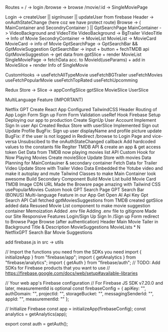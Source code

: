 Routes = / -> login
/browse -> browse
/movie/:id -> SingleMoviePage

Login -> createUser || signInuser || updateUser from firebase
Header -> onAuthStateChange (here coz we have protect route)
Browse -> ( MainContainer and SecondryContainer ) || GptSearchPage
MainContainer -> VideoBackground and VideoTitle
VideoBackground -> BgTrailer
VideoTitle -> Info of Movie
SecondryContainer -> MovieList
MovieList -> MovieCard
MovieCard -> info of Movie
GptSearchPage -> GptSearchBar && GptMovieSuggestion
GptSearchBar -> input + button + fechTMDB api
GptMovieSuggestion -> get data from gptSlice + render MovieList
SingleMoviePage -> fetchData acc. to MovieId(useParams) + add in MovieSlice + render Info of SingleMovie

CustomHooks -> useFetchAllTypeMovie 
               useFetchBGTrailer 
               useFetchMovies 
               useFetchPopularMovie 
               useFetchTopRated 
               useFetchUpcomming

Redux Store -> Slice -> appConfigSlice
                        gptSlice
                        MovieSlice
                        UserSlice


MultiLanguage Feature (IMPORTANT)







Netflix GPT
Create React App
Configured TailwindCSS
Header
Routing of App
Login Form
Sign up Form
Form Validation
useRef Hook
Firebase Setup
Deploying our app to production
Create SignUp User Account
Implement Sign In user Api
Created Redux Store with userSlice
Implemented Sign out
Update Profile
BugFix: Sign up user displayName and profile picture update
BugFix: if the user is not logged in Redirect /browse to Login Page and vice-versa
Unsubscibed to the onAuthStateChanged callback
Add hardcoded values to the constants file
Regiter TMDB API & create an app & get access token
Get Data from TMDB now playing movies list API
Custom Hook for Now Playing Movies
Create movieSlice
Update Store with movies Data
Planning for MainContauiner & secondary container
Fetch Data for Trailer Video
Update Store with Trailer Video Data
Embedded the Yotube video and make it autoplay and mute
Tailwind Classes to make Main Container look awesome
Build Secondary Component
Build Movie List
build Movie Card
TMDB Image CDN URL
Made the Browsre page amazing with Tailwind CSS
usePopularMovies Custom hook
GPT Search Page
GPT Search Bar
(BONUS) Multi-language Feature in our App
Get Open AI Api Key
Gpt Search API Call
fetched gptMoviesSuggestions from TMDB
created gptSlice added data
Resused Movie List component to make movie suggestion container
Memoization
Added .env file
Adding .env file to gitignore
Made our Site Responsive
Features
Login/Sign Up
Sign In /Sign up Form
redirect to Browse Page
Browse (after authentication)
Header
Main Movie
Tailer in Background
Title & Description
MovieSuggestions
MovieLists * N
NetflixGPT
Search Bar
Movie Suggestions





add firebase.js in src -> utils 

// Import the functions you need from the SDKs you need
import { initializeApp } from "firebase/app";
import { getAnalytics } from "firebase/analytics";
import { getAuth } from "firebase/auth";
// TODO: Add SDKs for Firebase products that you want to use
// https://firebase.google.com/docs/web/setup#available-libraries

// Your web app's Firebase configuration
// For Firebase JS SDK v7.20.0 and later, measurementId is optional
const firebaseConfig = {
  apiKey: "",
  authDomain: "",
  projectId: "",
  storageBucket: "",
  messagingSenderId: "",
  appId: "",
  measurementId: ""
};

// Initialize Firebase
const app = initializeApp(firebaseConfig);
const analytics = getAnalytics(app);

export const auth = getAuth();

